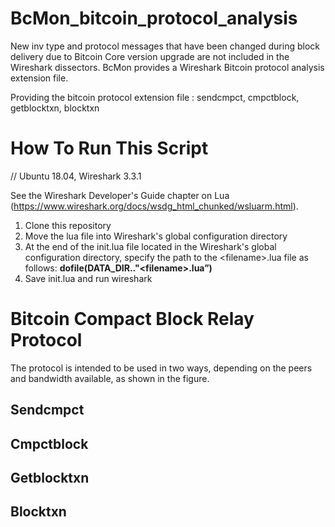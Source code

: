 # BcMon_bitcoin_protocol_analysis
New inv type and protocol messages that have been changed during block delivery due to Bitcoin Core version upgrade are not included in the Wireshark dissectors.
BcMon provides a Wireshark Bitcoin protocol analysis extension file.


Providing the bitcoin protocol extension file
: sendcmpct, cmpctblock, getblocktxn, blocktxn


# How To Run This Script
// Ubuntu 18.04, Wireshark 3.3.1


See the Wireshark Developer's Guide chapter on Lua
(https://www.wireshark.org/docs/wsdg_html_chunked/wsluarm.html).


1. Clone this repository 
2. Move the lua file into Wireshark's global configuration directory
3. At the end of the init.lua file located in the Wireshark's global configuration directory, 
   specify the path to the \<filename>.lua file as follows: **dofile(DATA_DIR.."\<filename>.lua”)**
4. Save init.lua and run wireshark
  

# Bitcoin Compact Block Relay Protocol

The protocol is intended to be used in two ways, depending on the peers and bandwidth available, as shown in the figure.

Sendcmpct
---------


Cmpctblock
----------


Getblocktxn
----------


Blocktxn 
--------

